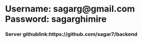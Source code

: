  <h1>Username: sagarg@gmail.com  </br>Password: sagarghimire </h1>
 
 
 
<h3>Server githublink:https://github.com/sagar7/backend </h3>
 
